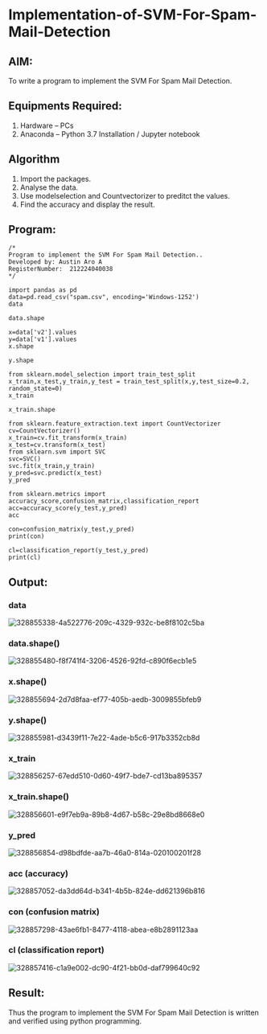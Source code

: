 # Implementation-of-SVM-For-Spam-Mail-Detection

## AIM:
To write a program to implement the SVM For Spam Mail Detection.

## Equipments Required:
1. Hardware – PCs
2. Anaconda – Python 3.7 Installation / Jupyter notebook

## Algorithm
1. Import the packages.
2. Analyse the data.
3. Use modelselection and Countvectorizer to preditct the values.
4. Find the accuracy and display the result.
 

## Program:
```
/*
Program to implement the SVM For Spam Mail Detection..
Developed by: Austin Aro A
RegisterNumber:  212224040038
*/

import pandas as pd
data=pd.read_csv("spam.csv", encoding='Windows-1252')
data

data.shape

x=data['v2'].values
y=data['v1'].values
x.shape

y.shape

from sklearn.model_selection import train_test_split
x_train,x_test,y_train,y_test = train_test_split(x,y,test_size=0.2, random_state=0)
x_train

x_train.shape

from sklearn.feature_extraction.text import CountVectorizer
cv=CountVectorizer()
x_train=cv.fit_transform(x_train)
x_test=cv.transform(x_test)
from sklearn.svm import SVC
svc=SVC()
svc.fit(x_train,y_train)
y_pred=svc.predict(x_test)
y_pred

from sklearn.metrics import accuracy_score,confusion_matrix,classification_report
acc=accuracy_score(y_test,y_pred)
acc

con=confusion_matrix(y_test,y_pred)
print(con)

cl=classification_report(y_test,y_pred)
print(cl)
```


## Output:
### data
![328855338-4a522776-209c-4329-932c-be8f8102c5ba](https://github.com/HIRU-VIRU/Implementation-of-SVM-For-Spam-Mail-Detection/assets/145972122/5d1f74f3-8c4b-4fa4-b393-1b43b1c65733)

### data.shape()
![328855480-f8f741f4-3206-4526-92fd-c890f6ecb1e5](https://github.com/HIRU-VIRU/Implementation-of-SVM-For-Spam-Mail-Detection/assets/145972122/db7053c4-c364-44e3-a600-60906ff539e9)

### x.shape()
![328855694-2d7d8faa-ef77-405b-aedb-3009855bfeb9](https://github.com/HIRU-VIRU/Implementation-of-SVM-For-Spam-Mail-Detection/assets/145972122/90ac9c48-2d53-4143-91ee-9c5876c2e1e0)

### y.shape()  
![328855981-d3439f11-7e22-4ade-b5c6-917b3352cb8d](https://github.com/HIRU-VIRU/Implementation-of-SVM-For-Spam-Mail-Detection/assets/145972122/f653ba87-2754-4838-9126-6a1c045e7d88)


### x_train
![328856257-67edd510-0d60-49f7-bde7-cd13ba895357](https://github.com/HIRU-VIRU/Implementation-of-SVM-For-Spam-Mail-Detection/assets/145972122/5f30d732-9234-40b3-b80f-a36db89825fb)


### x_train.shape()
![328856601-e9f7eb9a-89b8-4d67-b58c-29e8bd8668e0](https://github.com/HIRU-VIRU/Implementation-of-SVM-For-Spam-Mail-Detection/assets/145972122/41dcdbf5-b54d-4c65-b0b9-177f2bb5ad59)

### y_pred
![328856854-d98bdfde-aa7b-46a0-814a-020100201f28](https://github.com/HIRU-VIRU/Implementation-of-SVM-For-Spam-Mail-Detection/assets/145972122/c990414a-5280-4964-8eeb-5d0ffaead7a9)


### acc (accuracy)
![328857052-da3dd64d-b341-4b5b-824e-dd621396b816](https://github.com/HIRU-VIRU/Implementation-of-SVM-For-Spam-Mail-Detection/assets/145972122/d1d69362-7f5b-4249-a95b-e9f5e894a917)

### con (confusion matrix)
![328857298-43ae6fb1-8477-4118-abea-e8b2891123aa](https://github.com/HIRU-VIRU/Implementation-of-SVM-For-Spam-Mail-Detection/assets/145972122/98ae0d93-d355-43f3-b59a-52bb58e13d5e)

### cl (classification report)
![328857416-c1a9e002-dc90-4f21-bb0d-daf799640c92](https://github.com/HIRU-VIRU/Implementation-of-SVM-For-Spam-Mail-Detection/assets/145972122/3f61b52d-1468-48d1-bbb5-291896323919)


## Result:

Thus the program to implement the SVM For Spam Mail Detection is written and verified using python programming.

